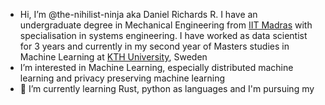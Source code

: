 - Hi, I’m @the-nihilist-ninja aka Daniel Richards R. I have an undergraduate degree in Mechanical Engineering from [IIT Madras](https://www.iitm.ac.in/) with specialisation in systems engineering. I have worked as data scientist for 3 years and currently in my second year of Masters studies in Machine Learning at [KTH University](kth.se), Sweden
- I’m interested in Machine Learning, especially distributed machine learning and privacy preserving machine learning
- 🌱 I’m currently learning Rust, python as languages and I'm pursuing my 

<!---
the-nihilist-ninja/the-nihilist-ninja is a ✨ special ✨ repository because its `README.md` (this file) appears on your GitHub profile.
You can click the Preview link to take a look at your changes.
--->
